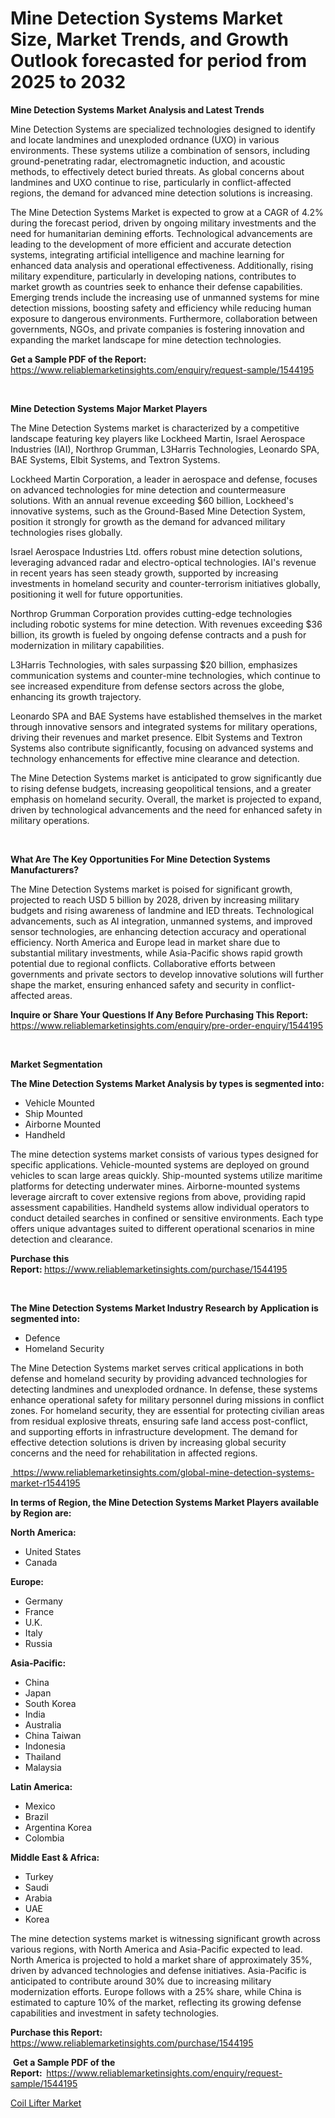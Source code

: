<p><h1>Mine Detection Systems Market Size, Market Trends, and Growth Outlook forecasted for period from 2025 to 2032</h1></p><p><strong>Mine Detection Systems Market Analysis and Latest Trends</strong></p>
<p><p>Mine Detection Systems are specialized technologies designed to identify and locate landmines and unexploded ordnance (UXO) in various environments. These systems utilize a combination of sensors, including ground-penetrating radar, electromagnetic induction, and acoustic methods, to effectively detect buried threats. As global concerns about landmines and UXO continue to rise, particularly in conflict-affected regions, the demand for advanced mine detection solutions is increasing.</p><p>The Mine Detection Systems Market is expected to grow at a CAGR of 4.2% during the forecast period, driven by ongoing military investments and the need for humanitarian demining efforts. Technological advancements are leading to the development of more efficient and accurate detection systems, integrating artificial intelligence and machine learning for enhanced data analysis and operational effectiveness. Additionally, rising military expenditure, particularly in developing nations, contributes to market growth as countries seek to enhance their defense capabilities. Emerging trends include the increasing use of unmanned systems for mine detection missions, boosting safety and efficiency while reducing human exposure to dangerous environments. Furthermore, collaboration between governments, NGOs, and private companies is fostering innovation and expanding the market landscape for mine detection technologies.</p></p>
<p><strong>Get a Sample PDF of the Report:&nbsp;</strong> <a href="https://www.reliablemarketinsights.com/enquiry/request-sample/1544195?utm_campaign=3193&utm_medium=2&utm_source=Github&utm_content=ia&utm_term=08042025&utm_id=mine-detection-systems">https://www.reliablemarketinsights.com/enquiry/request-sample/1544195</a></p>
<p>&nbsp;</p>
<p><strong>Mine Detection Systems Major Market Players</strong></p>
<p><p>The Mine Detection Systems market is characterized by a competitive landscape featuring key players like Lockheed Martin, Israel Aerospace Industries (IAI), Northrop Grumman, L3Harris Technologies, Leonardo SPA, BAE Systems, Elbit Systems, and Textron Systems.</p><p>Lockheed Martin Corporation, a leader in aerospace and defense, focuses on advanced technologies for mine detection and countermeasure solutions. With an annual revenue exceeding $60 billion, Lockheed's innovative systems, such as the Ground-Based Mine Detection System, position it strongly for growth as the demand for advanced military technologies rises globally.</p><p>Israel Aerospace Industries Ltd. offers robust mine detection solutions, leveraging advanced radar and electro-optical technologies. IAI's revenue in recent years has seen steady growth, supported by increasing investments in homeland security and counter-terrorism initiatives globally, positioning it well for future opportunities.</p><p>Northrop Grumman Corporation provides cutting-edge technologies including robotic systems for mine detection. With revenues exceeding $36 billion, its growth is fueled by ongoing defense contracts and a push for modernization in military capabilities.</p><p>L3Harris Technologies, with sales surpassing $20 billion, emphasizes communication systems and counter-mine technologies, which continue to see increased expenditure from defense sectors across the globe, enhancing its growth trajectory.</p><p>Leonardo SPA and BAE Systems have established themselves in the market through innovative sensors and integrated systems for military operations, driving their revenues and market presence. Elbit Systems and Textron Systems also contribute significantly, focusing on advanced systems and technology enhancements for effective mine clearance and detection.</p><p>The Mine Detection Systems market is anticipated to grow significantly due to rising defense budgets, increasing geopolitical tensions, and a greater emphasis on homeland security. Overall, the market is projected to expand, driven by technological advancements and the need for enhanced safety in military operations.</p></p>
<p>&nbsp;</p>
<p><strong>What Are The Key Opportunities For Mine Detection Systems Manufacturers?</strong></p>
<p><p>The Mine Detection Systems market is poised for significant growth, projected to reach USD 5 billion by 2028, driven by increasing military budgets and rising awareness of landmine and IED threats. Technological advancements, such as AI integration, unmanned systems, and improved sensor technologies, are enhancing detection accuracy and operational efficiency. North America and Europe lead in market share due to substantial military investments, while Asia-Pacific shows rapid growth potential due to regional conflicts. Collaborative efforts between governments and private sectors to develop innovative solutions will further shape the market, ensuring enhanced safety and security in conflict-affected areas.</p></p>
<p><strong>Inquire or Share Your Questions If Any Before Purchasing This Report:</strong> <a href="https://www.reliablemarketinsights.com/enquiry/pre-order-enquiry/1544195?utm_campaign=3193&utm_medium=2&utm_source=Github&utm_content=ia&utm_term=08042025&utm_id=mine-detection-systems">https://www.reliablemarketinsights.com/enquiry/pre-order-enquiry/1544195</a></p>
<p>&nbsp;</p>
<p><strong>Market Segmentation</strong></p>
<p><strong>The Mine Detection Systems Market Analysis by types is segmented into:</strong></p>
<p><ul><li>Vehicle Mounted</li><li>Ship Mounted</li><li>Airborne Mounted</li><li>Handheld</li></ul></p>
<p><p>The mine detection systems market consists of various types designed for specific applications. Vehicle-mounted systems are deployed on ground vehicles to scan large areas quickly. Ship-mounted systems utilize maritime platforms for detecting underwater mines. Airborne-mounted systems leverage aircraft to cover extensive regions from above, providing rapid assessment capabilities. Handheld systems allow individual operators to conduct detailed searches in confined or sensitive environments. Each type offers unique advantages suited to different operational scenarios in mine detection and clearance.</p></p>
<p><strong>Purchase this Report:&nbsp;</strong><a href="https://www.reliablemarketinsights.com/purchase/1544195?utm_campaign=3193&utm_medium=2&utm_source=Github&utm_content=ia&utm_term=08042025&utm_id=mine-detection-systems">https://www.reliablemarketinsights.com/purchase/1544195</a></p>
<p>&nbsp;</p>
<p><strong>The Mine Detection Systems Market Industry Research by Application is segmented into:</strong></p>
<p><ul><li>Defence</li><li>Homeland Security</li></ul></p>
<p><p>The Mine Detection Systems market serves critical applications in both defense and homeland security by providing advanced technologies for detecting landmines and unexploded ordnance. In defense, these systems enhance operational safety for military personnel during missions in conflict zones. For homeland security, they are essential for protecting civilian areas from residual explosive threats, ensuring safe land access post-conflict, and supporting efforts in infrastructure development. The demand for effective detection solutions is driven by increasing global security concerns and the need for rehabilitation in affected regions.</p></p>
<p><a href="https://www.reliablemarketinsights.com/global-mine-detection-systems-market-r1544195?utm_campaign=3193&utm_medium=2&utm_source=Github&utm_content=ia&utm_term=08042025&utm_id=mine-detection-systems">&nbsp;https://www.reliablemarketinsights.com/global-mine-detection-systems-market-r1544195</a></p>
<p><strong>In terms of Region, the Mine Detection Systems Market Players available by Region are:</strong></p>
<p>
    <p> <strong> North America: </strong>
        <ul>
            <li>United States</li>
            <li>Canada</li>
        </ul>
        </p> 
    <p> <strong> Europe: </strong>
        <ul>
            <li>Germany</li>
            <li>France</li>
            <li>U.K.</li>
            <li>Italy</li>
            <li>Russia</li>
        </ul>
        </p> 
    <p> <strong> Asia-Pacific: </strong>
        <ul>
            <li>China</li>
            <li>Japan</li>
            <li>South Korea</li>
            <li>India</li>
            <li>Australia</li>
            <li>China Taiwan</li>
            <li>Indonesia</li>
            <li>Thailand</li>
            <li>Malaysia</li>
        </ul>
        </p> 
    <p> <strong> Latin America: </strong>
        <ul>
            <li>Mexico</li>
            <li>Brazil</li>
            <li>Argentina Korea</li>
            <li>Colombia</li>
        </ul>
        </p> 
    <p> <strong> Middle East & Africa: </strong>
        <ul>
            <li>Turkey</li>
            <li>Saudi</li>
            <li>Arabia</li>
            <li>UAE</li>
            <li>Korea</li>
        </ul>
    </p>
    </p>
<p><p>The mine detection systems market is witnessing significant growth across various regions, with North America and Asia-Pacific expected to lead. North America is projected to hold a market share of approximately 35%, driven by advanced technologies and defense initiatives. Asia-Pacific is anticipated to contribute around 30% due to increasing military modernization efforts. Europe follows with a 25% share, while China is estimated to capture 10% of the market, reflecting its growing defense capabilities and investment in safety technologies.</p></p>
<p><strong>Purchase this Report: </strong><a href="https://www.reliablemarketinsights.com/purchase/1544195?utm_campaign=3193&utm_medium=2&utm_source=Github&utm_content=ia&utm_term=08042025&utm_id=mine-detection-systems">https://www.reliablemarketinsights.com/purchase/1544195</a></p>
<p>&nbsp;<strong>Get a Sample PDF of the Report:&nbsp;&nbsp;</strong><a href="https://www.reliablemarketinsights.com/enquiry/request-sample/1544195?utm_campaign=3193&utm_medium=2&utm_source=Github&utm_content=ia&utm_term=08042025&utm_id=mine-detection-systems">https://www.reliablemarketinsights.com/enquiry/request-sample/1544195</a></p>
<p><strong></strong></p>
<p><p><a href="https://github.com/nacarnzina/Market-Research-Report-List-1/blob/main/coil-lifter-market.md?utm_campaign=3193&utm_medium=2&utm_source=Github&utm_content=ia&utm_term=08042025&utm_id=mine-detection-systems">Coil Lifter Market</a></p></p>